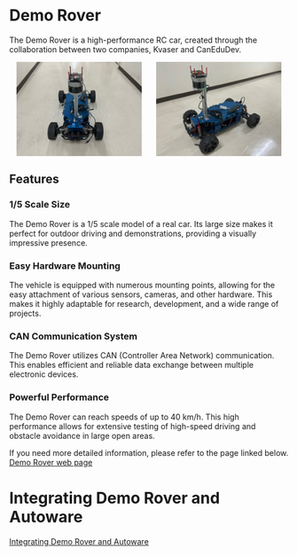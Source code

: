 # Demo Rover
The Demo Rover is a high-performance RC car, created through the collaboration between two companies, Kvaser and CanEduDev.

<div style="display: flex; justify-content: space-around;">
  <img src="./docs/rover_img_front.jpeg" alt="Rover Image Front" style="width: 45%;">
  <img src="./docs/rover_img_side.jpeg" alt="Rover Image Side" style="width: 45%;">
</div>

## Features
### 1/5 Scale Size  

The Demo Rover is a 1/5 scale model of a real car. Its large size makes it perfect for outdoor driving and demonstrations, providing a visually impressive presence.

### Easy Hardware Mounting  

The vehicle is equipped with numerous mounting points, allowing for the easy attachment of various sensors, cameras, and other hardware. This makes it highly adaptable for research, development, and a wide range of projects.

### CAN Communication System  

The Demo Rover utilizes CAN (Controller Area Network) communication. This enables efficient and reliable data exchange between multiple electronic devices. 

### Powerful Performance  

The Demo Rover can reach speeds of up to 40 km/h. This high performance allows for extensive testing of high-speed driving and obstacle avoidance in large open areas.    

 If you need more detailed information, please refer to the page linked below.
[Demo Rover web page](https://www.canedudev.com/product/demo-rover/)

# Integrating Demo Rover and Autoware
[Integrating Demo Rover and Autoware](./docs/Integrate.md)
